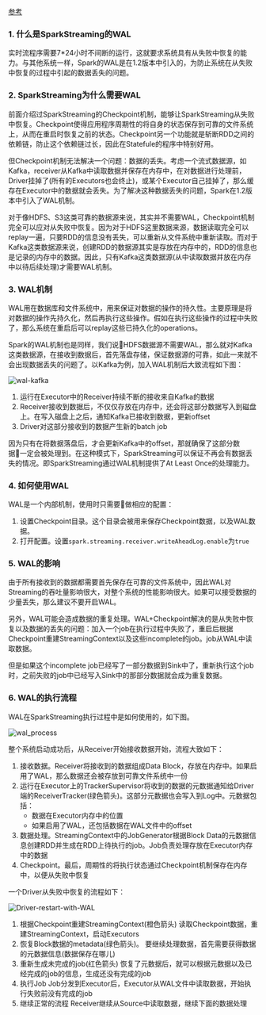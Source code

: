 [参考](https://databricks.com/blog/2015/01/15/improved-driver-fault-tolerance-and-zero-data-loss-in-spark-streaming.html)

### 1. 什么是SparkStreaming的WAL
实时流程序需要7*24小时不间断的运行，这就要求系统具有从失败中恢复的能力。与其他系统一样，Spark的WAL是在1.2版本中引入的，为防止系统在从失败中恢复的过程中引起的数据丢失的问题。

### 2. SparkStreaming为什么需要WAL
前面介绍过SparkStreaming的Checkpoint机制，能够让SparkStreaming从失败中恢复。Checkpoint使得应用程序周期性的将自身的状态保存到可靠的文件系统上，从而在重启时恢复之前的状态。Checkpoint另一个功能就是斩断RDD之间的依赖链，防止这个依赖链过长，因此在Statefule的程序中特别好用。

但Checkpoint机制无法解决一个问题：数据的丢失。考虑一个流式数据源，如Kafka，receiver从Kafka中读取数据并保存在内存中，在对数据进行处理前，Driver挂掉了(所有的Executors也会终止)，或某个Executor自己挂掉了，那么缓存在Executor中的数据就会丢失。为了解决这种数据丢失的问题，Spark在1.2版本中引入了WAL机制。

对于像HDFS、S3这类可靠的数据源来说，其实并不需要WAL，Checkpoint机制完全可以应对从失败中恢复。因为对于HDFS这里数据来源，数据读取完全可以replay一遍，只要RDD的信息没有丢失，可以重新从文件系统中重新读取。而对于Kafka这类数据源来说，创建RDD的数据源其实是存放在内存中的，RDD的信息也是记录的内存中的数据。因此，只有Kafka这类数据源(从中读取数据并放在内存中以待后续处理)才需要WAL机制。

### 3. WAL机制
WAL用在数据库和文件系统中，用来保证对数据的操作的持久性。主要原理是将对数据的操作先持久化，然后再执行这些操作。假如在执行这些操作的过程中失败了，那么系统在重启后可以replay这些已持久化的operations。

Spark的WAL机制也是同样，我们说HDFS数据源不需要WAL，那么就对Kafka这类数据源，在接收到数据后，首先落盘存储，保证数据源的可靠，如此一来就不会出现数据丢失的问题了。以Kafka为例，加入WAL机制后大致流程如下图：

![wal-kafka](https://databricks.com/wp-content/uploads/2015/03/Screen-Shot-2015-03-29-at-10.11.42-PM.png)

1. 运行在Executor中的Receiver持续不断的接收来自Kafka的数据
2. Receiver接收到数据后，不仅仅存放在内存中，还会将这部分数据写入到磁盘上。在写入磁盘上之后，通知Kafka已接收到数据，更新offset
3. Driver对这部分接收到的数据产生新的batch job

因为只有在将数据落盘后，才会更新Kafka中的offset，那就确保了这部分数据一定会被处理到。在这种模式下，SparkStreaming可以保证不再会有数据丢失的情况。即SparkStreaming通过WAL机制提供了At Least Once的处理能力。

### 4. 如何使用WAL
WAL是一个内部机制，使用时只需要做相应的配置：
1. 设置Checkpoint目录。这个目录会被用来保存Checkpoint数据，以及WAL数据。
2. 打开配置。设置`spark.streaming.receiver.writeAheadLog.enable`为`true`

### 5. WAL的影响
由于所有接收到的数据都需要首先保存在可靠的文件系统中，因此WAL对Streaming的吞吐量影响很大，对整个系统的性能影响很大。如果可以接受数据的少量丢失，那么建议不要开启WAL。

另外，WAL可能会造成数据的重复处理。WAL+Checkpoint解决的是从失败中恢复以及数据的丢失的问题：加入一个job在执行过程中失败了，重启后根据Checkpoint重建StreamingContext以及这些incomplete的job。job从WAL中读取数据。

但是如果这个incomplete job已经写了一部分数据到Sink中了，重新执行这个job时，之前失败的job中已经写入Sink中的那部分数据就会成为重复数据。

### 6. WAL的执行流程
WAL在SparkStreaming执行过程中是如何使用的，如下图。

![wal_process](https://databricks.com/wp-content/uploads/2015/01/blog-ha-52.png)

整个系统启动成功后，从Receiver开始接收数据开始，流程大致如下：
1. 接收数据。Receiver将接收到的数据组成Data Block，存放在内存中。如果启用了WAL，那么数据还会被存放到可靠文件系统中一份
2. 运行在Executor上的TrackerSupervisor将收到的数据的元数据通知给Driver端的ReceiverTracker(绿色箭头)。这部分元数据也会写入到Log中。元数据包括：
    - 数据在Executor内存中的位置
    - 如果启用了WAL，还包括数据在WAL文件中的offset
3. 数据处理。StreamingContext中的JobGenerator根据Block Data的元数据信息创建RDD并生成在RDD上待执行的job。Job负责处理存放在Executor内存中的数据
4. Checkpoint。最后，周期性的将执行状态通过Checkpoint机制保存在内存中，以便从失败中恢复

一个Driver从失败中恢复的流程如下：

![Driver-restart-with-WAL](https://databricks.com/wp-content/uploads/2015/01/blog-ha-4.jpg)

1. 根据Checkpoint重建StreamingContext(橙色箭头)
    读取Checkpoint数据，重建StreamingContext，启动Executors
2. 恢复Block数据的metadata(绿色箭头)。
    要继续处理数据，首先需要获得数据的元数据信息(数据保存在哪儿)
3. 重新生成未完成的job(红色箭头)
    恢复了元数据后，就可以根据元数据以及已经完成的job的信息，生成还没有完成的job
4. 执行Job
    Job分发到Executor后，Executor从WAL文件中读取数据，开始执行失败前没有完成的job
5. 继续正常的流程
    Receiver继续从Source中读取数据，继续下面的数据处理
